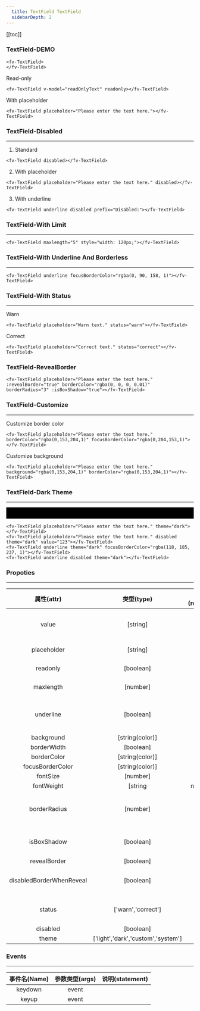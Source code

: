 ```yaml
---
  title: TextField TextField
  sidebarDepth: 2
---
```

  
[[toc]]

### TextField-DEMO 

<script>
export default {
    data () {
        return {
            readOnlyText: "I am read-only."
        }
    }
}
</script>

<fv-TextField>
</fv-TextField>

```vue
<fv-TextField>
</fv-TextField>
```

Read-only

<fv-TextField v-model="readOnlyText" readonly></fv-TextField>

```vue
<fv-TextField v-model="readOnlyText" readonly></fv-TextField>
```

With placeholder

<fv-TextField placeholder="Please enter the text here."></fv-TextField>

```vue
<fv-TextField placeholder="Please enter the text here."></fv-TextField>
```

### TextField-Disabled
---
1. Standard

<fv-TextField disabled></fv-TextField>

```vue
<fv-TextField disabled></fv-TextField>
```

2. With placeholder

<fv-TextField placeholder="Please enter the text here." disabled></fv-TextField>

```vue
<fv-TextField placeholder="Please enter the text here." disabled></fv-TextField>
```

3. With underline

<fv-TextField underline disabled prefix="Disabled:"></fv-TextField>

```vue
<fv-TextField underline disabled prefix="Disabled:"></fv-TextField>
```

### TextField-With Limit
---
<fv-TextField maxlength="5" style="width: 120px;"></fv-TextField>

```vue
<fv-TextField maxlength="5" style="width: 120px;"></fv-TextField>
```

### TextField-With Underline And Borderless
---
<fv-TextField underline focusBorderColor="rgba(0, 90, 158, 1)"></fv-TextField>

```vue
<fv-TextField underline focusBorderColor="rgba(0, 90, 158, 1)"></fv-TextField>
```

### TextField-With Status
---
Warn

<fv-TextField placeholder="Warn text." status="warn"></fv-TextField>

```vue
<fv-TextField placeholder="Warn text." status="warn"></fv-TextField>
```

Correct

<fv-TextField placeholder="Correct text." status="correct"></fv-TextField>

```vue
<fv-TextField placeholder="Correct text." status="correct"></fv-TextField>
```

### TextField-RevealBorder

<fv-TextField placeholder="Please enter the text here." :revealBorder="true" borderColor="rgba(0, 0, 0, 0.01)" borderRadius="3" :isBoxShadow="true"></fv-TextField>

```vue
<fv-TextField placeholder="Please enter the text here." :revealBorder="true" borderColor="rgba(0, 0, 0, 0.01)" borderRadius="3" :isBoxShadow="true"></fv-TextField>
```

### TextField-Customize
---
Customize border color

<fv-TextField placeholder="Please enter the text here." borderColor="rgba(0,153,204,1)" focusBorderColor="rgba(0,204,153,1)"></fv-TextField>

```vue
<fv-TextField placeholder="Please enter the text here." borderColor="rgba(0,153,204,1)" focusBorderColor="rgba(0,204,153,1)"></fv-TextField>
```

Customize background

<fv-TextField placeholder="Please enter the text here." background="rgba(0,153,204,1)" borderColor="rgba(0,153,204,1)"></fv-TextField>

```vue
<fv-TextField placeholder="Please enter the text here." background="rgba(0,153,204,1)" borderColor="rgba(0,153,204,1)"></fv-TextField>
```

### TextField-Dark Theme
---
<div style="padding: 15px; background: black;">
    <fv-TextField placeholder="Please enter the text here." theme="dark"></fv-TextField>
    <fv-TextField placeholder="Please enter the text here." disabled theme="dark" value="123"></fv-TextField>
    <fv-TextField underline theme="dark" focusBorderColor="rgba(118, 185, 237, 1)"></fv-TextField>
    <fv-TextField underline disabled theme="dark"></fv-TextField>
</div>

```vue
<fv-TextField placeholder="Please enter the text here." theme="dark"></fv-TextField>
<fv-TextField placeholder="Please enter the text here." disabled theme="dark" value="123"></fv-TextField>
<fv-TextField underline theme="dark" focusBorderColor="rgba(118, 185, 237, 1)"></fv-TextField>
<fv-TextField underline disabled theme="dark"></fv-TextField>
```

### Propoties
---
|        属性(attr)        |             类型(type)             | 必填(required) | 默认值(default) |              说明(statement)              |
|:------------------------:|:----------------------------------:|:--------------:|:---------------:|:-----------------------------------------:|
|          value           |              [string]              |       No       |                 |     Using v-model binding input value     |
|       placeholder        |              [string]              |       No       |       N/A       |              等同HTML[input]              |
|         readonly         |             [boolean]              |       No       |      false      |              等同HTML[input]              |
|        maxlength         |              [number]              |       No       |       N/A       |              等同HTML[input]              |
|        underline         |             [boolean]              |       No       |      false      |      是否开启Underline风格的TextField       |
|        background        |          [string(color)]           |       No       |       N/A       |                                           |
|       borderWidth        |             [boolean]              |       No       |       N/A       |                                           |
|       borderColor        |          [string(color)]           |       No       |       N/A       |                                           |
|     focusBorderColor     |          [string(color)]           |       No       |       N/A       |                                           |
|         fontSize         |              [number]              |       No       |      13.3       |                                           |
|        fontWeight        |              [string               |    number]     |       No        |                  normal                   |
|       borderRadius       |              [number]              |       No       |        3        | TextField圆角大小, 启用revealBorder时将失效 |
|       isBoxShadow        |             [boolean]              |       No       |      false      |             开启`TextField`阴影             |
|       revealBorder       |             [boolean]              |       No       |      false      |                                           |
| disabledBorderWhenReveal |             [boolean]              |       No       |      true       |      使用`Reveal`边框是禁用默认边框       |
|          status          |         ['warn','correct']         |       No       |       N/A       |    状态边框预设, 默认有警告和正确两种     |
|         disabled         |             [boolean]              |       No       |      false      |                                           |
|          theme           | ['light','dark','custom','system'] |       No       |     system      |                                           |

### Events
---
|  事件名(Name)   | 参数类型(args) | 说明(statement) |
|:---------------:|:--------------:|:---------------:|
|     keydown     |     event      |                 |
|      keyup      |     event      |                 |